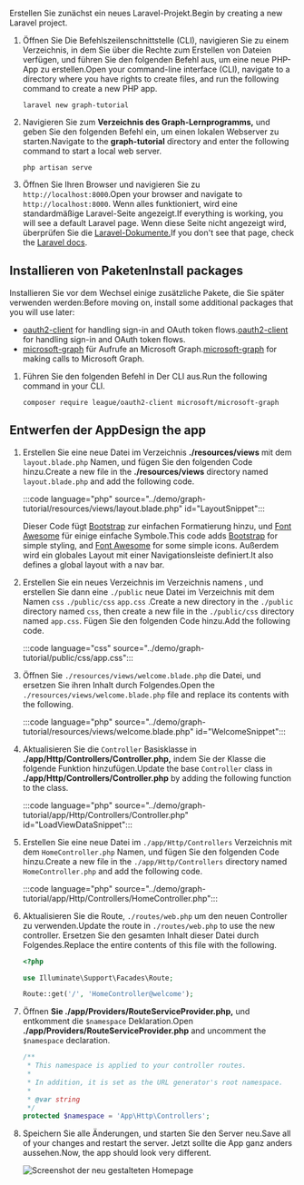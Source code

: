 <!-- markdownlint-disable MD002 MD041 -->

<span data-ttu-id="95fe7-101">Erstellen Sie zunächst ein neues Laravel-Projekt.</span><span class="sxs-lookup"><span data-stu-id="95fe7-101">Begin by creating a new Laravel project.</span></span>

1. <span data-ttu-id="95fe7-102">Öffnen Sie Die Befehlszeilenschnittstelle (CLI), navigieren Sie zu einem Verzeichnis, in dem Sie über die Rechte zum Erstellen von Dateien verfügen, und führen Sie den folgenden Befehl aus, um eine neue PHP-App zu erstellen.</span><span class="sxs-lookup"><span data-stu-id="95fe7-102">Open your command-line interface (CLI), navigate to a directory where you have rights to create files, and run the following command to create a new PHP app.</span></span>

    ```Shell
    laravel new graph-tutorial
    ```

1. <span data-ttu-id="95fe7-103">Navigieren Sie zum **Verzeichnis des Graph-Lernprogramms,** und geben Sie den folgenden Befehl ein, um einen lokalen Webserver zu starten.</span><span class="sxs-lookup"><span data-stu-id="95fe7-103">Navigate to the **graph-tutorial** directory and enter the following command to start a local web server.</span></span>

    ```Shell
    php artisan serve
    ```

1. <span data-ttu-id="95fe7-104">Öffnen Sie Ihren Browser und navigieren Sie zu `http://localhost:8000`.</span><span class="sxs-lookup"><span data-stu-id="95fe7-104">Open your browser and navigate to `http://localhost:8000`.</span></span> <span data-ttu-id="95fe7-105">Wenn alles funktioniert, wird eine standardmäßige Laravel-Seite angezeigt.</span><span class="sxs-lookup"><span data-stu-id="95fe7-105">If everything is working, you will see a default Laravel page.</span></span> <span data-ttu-id="95fe7-106">Wenn diese Seite nicht angezeigt wird, überprüfen Sie die [Laravel-Dokumente.](https://laravel.com/docs/8.x)</span><span class="sxs-lookup"><span data-stu-id="95fe7-106">If you don't see that page, check the [Laravel docs](https://laravel.com/docs/8.x).</span></span>

## <a name="install-packages"></a><span data-ttu-id="95fe7-107">Installieren von Paketen</span><span class="sxs-lookup"><span data-stu-id="95fe7-107">Install packages</span></span>

<span data-ttu-id="95fe7-108">Installieren Sie vor dem Wechsel einige zusätzliche Pakete, die Sie später verwenden werden:</span><span class="sxs-lookup"><span data-stu-id="95fe7-108">Before moving on, install some additional packages that you will use later:</span></span>

- <span data-ttu-id="95fe7-109">[oauth2-client](https://github.com/thephpleague/oauth2-client) for handling sign-in and OAuth token flows.</span><span class="sxs-lookup"><span data-stu-id="95fe7-109">[oauth2-client](https://github.com/thephpleague/oauth2-client) for handling sign-in and OAuth token flows.</span></span>
- <span data-ttu-id="95fe7-110">[microsoft-graph](https://github.com/microsoftgraph/msgraph-sdk-php) für Aufrufe an Microsoft Graph.</span><span class="sxs-lookup"><span data-stu-id="95fe7-110">[microsoft-graph](https://github.com/microsoftgraph/msgraph-sdk-php) for making calls to Microsoft Graph.</span></span>

1. <span data-ttu-id="95fe7-111">Führen Sie den folgenden Befehl in Der CLI aus.</span><span class="sxs-lookup"><span data-stu-id="95fe7-111">Run the following command in your CLI.</span></span>

    ```Shell
    composer require league/oauth2-client microsoft/microsoft-graph
    ```

## <a name="design-the-app"></a><span data-ttu-id="95fe7-112">Entwerfen der App</span><span class="sxs-lookup"><span data-stu-id="95fe7-112">Design the app</span></span>

1. <span data-ttu-id="95fe7-113">Erstellen Sie eine neue Datei im Verzeichnis **./resources/views** mit dem `layout.blade.php` Namen, und fügen Sie den folgenden Code hinzu.</span><span class="sxs-lookup"><span data-stu-id="95fe7-113">Create a new file in the **./resources/views** directory named `layout.blade.php` and add the following code.</span></span>

    :::code language="php" source="../demo/graph-tutorial/resources/views/layout.blade.php" id="LayoutSnippet":::

    <span data-ttu-id="95fe7-114">Dieser Code fügt [Bootstrap](http://getbootstrap.com/) zur einfachen Formatierung hinzu, und [Font Awesome](https://fontawesome.com/) für einige einfache Symbole.</span><span class="sxs-lookup"><span data-stu-id="95fe7-114">This code adds [Bootstrap](http://getbootstrap.com/) for simple styling, and [Font Awesome](https://fontawesome.com/) for some simple icons.</span></span> <span data-ttu-id="95fe7-115">Außerdem wird ein globales Layout mit einer Navigationsleiste definiert.</span><span class="sxs-lookup"><span data-stu-id="95fe7-115">It also defines a global layout with a nav bar.</span></span>

1. <span data-ttu-id="95fe7-116">Erstellen Sie ein neues Verzeichnis im Verzeichnis namens , und erstellen Sie dann eine `./public` neue Datei im Verzeichnis mit dem Namen `css` `./public/css` `app.css` .</span><span class="sxs-lookup"><span data-stu-id="95fe7-116">Create a new directory in the `./public` directory named `css`, then create a new file in the `./public/css` directory named `app.css`.</span></span> <span data-ttu-id="95fe7-117">Fügen Sie den folgenden Code hinzu.</span><span class="sxs-lookup"><span data-stu-id="95fe7-117">Add the following code.</span></span>

    :::code language="css" source="../demo/graph-tutorial/public/css/app.css":::

1. <span data-ttu-id="95fe7-118">Öffnen Sie `./resources/views/welcome.blade.php` die Datei, und ersetzen Sie ihren Inhalt durch Folgendes.</span><span class="sxs-lookup"><span data-stu-id="95fe7-118">Open the `./resources/views/welcome.blade.php` file and replace its contents with the following.</span></span>

    :::code language="php" source="../demo/graph-tutorial/resources/views/welcome.blade.php" id="WelcomeSnippet":::

1. <span data-ttu-id="95fe7-119">Aktualisieren Sie die `Controller` Basisklasse in **./app/Http/Controllers/Controller.php,** indem Sie der Klasse die folgende Funktion hinzufügen.</span><span class="sxs-lookup"><span data-stu-id="95fe7-119">Update the base `Controller` class in **./app/Http/Controllers/Controller.php** by adding the following function to the class.</span></span>

    :::code language="php" source="../demo/graph-tutorial/app/Http/Controllers/Controller.php" id="LoadViewDataSnippet":::

1. <span data-ttu-id="95fe7-120">Erstellen Sie eine neue Datei im `./app/Http/Controllers` Verzeichnis mit dem `HomeController.php` Namen, und fügen Sie den folgenden Code hinzu.</span><span class="sxs-lookup"><span data-stu-id="95fe7-120">Create a new file in the `./app/Http/Controllers` directory named `HomeController.php` and add the following code.</span></span>

    :::code language="php" source="../demo/graph-tutorial/app/Http/Controllers/HomeController.php":::

1. <span data-ttu-id="95fe7-121">Aktualisieren Sie die Route, `./routes/web.php` um den neuen Controller zu verwenden.</span><span class="sxs-lookup"><span data-stu-id="95fe7-121">Update the route in `./routes/web.php` to use the new controller.</span></span> <span data-ttu-id="95fe7-122">Ersetzen Sie den gesamten Inhalt dieser Datei durch Folgendes.</span><span class="sxs-lookup"><span data-stu-id="95fe7-122">Replace the entire contents of this file with the following.</span></span>

    ```php
    <?php

    use Illuminate\Support\Facades\Route;

    Route::get('/', 'HomeController@welcome');
    ```

1. <span data-ttu-id="95fe7-123">Öffnen **Sie ./app/Providers/RouteServiceProvider.php,** und entkomment die `$namespace` Deklaration.</span><span class="sxs-lookup"><span data-stu-id="95fe7-123">Open **./app/Providers/RouteServiceProvider.php** and uncomment the `$namespace` declaration.</span></span>

    ```php
    /**
     * This namespace is applied to your controller routes.
     *
     * In addition, it is set as the URL generator's root namespace.
     *
     * @var string
     */
    protected $namespace = 'App\Http\Controllers';
    ```

1. <span data-ttu-id="95fe7-124">Speichern Sie alle Änderungen, und starten Sie den Server neu.</span><span class="sxs-lookup"><span data-stu-id="95fe7-124">Save all of your changes and restart the server.</span></span> <span data-ttu-id="95fe7-125">Jetzt sollte die App ganz anders aussehen.</span><span class="sxs-lookup"><span data-stu-id="95fe7-125">Now, the app should look very different.</span></span>

    ![Screenshot der neu gestalteten Homepage](./images/create-app-01.png)
